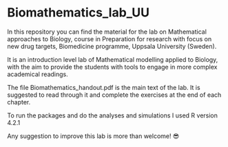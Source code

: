 # Biomathematics_lab_UU

In this repository you can find the material for the lab on Mathematical approaches to Biology, course in Preparation for research with focus on new drug targets, Biomedicine programme, Uppsala University (Sweden).

It is an introduction level lab of Mathematical modelling applied to Biology, with the aim to provide the students with tools to engage in more complex academical readings.

The file Biomathematics_handout.pdf is the main text of the lab. It is suggested to read through it and complete the exercises at the end of each chapter. 

To run the packages and do the analyses and simulations I used R version 4.2.1

Any suggestion to improve this lab is more than welcome! 😎
